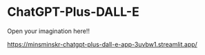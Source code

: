 # ChatGPT-Plus-DALL-E


Open your imagination here!!

https://minsminskr-chatgpt-plus-dall-e-app-3uvbw1.streamlit.app/
